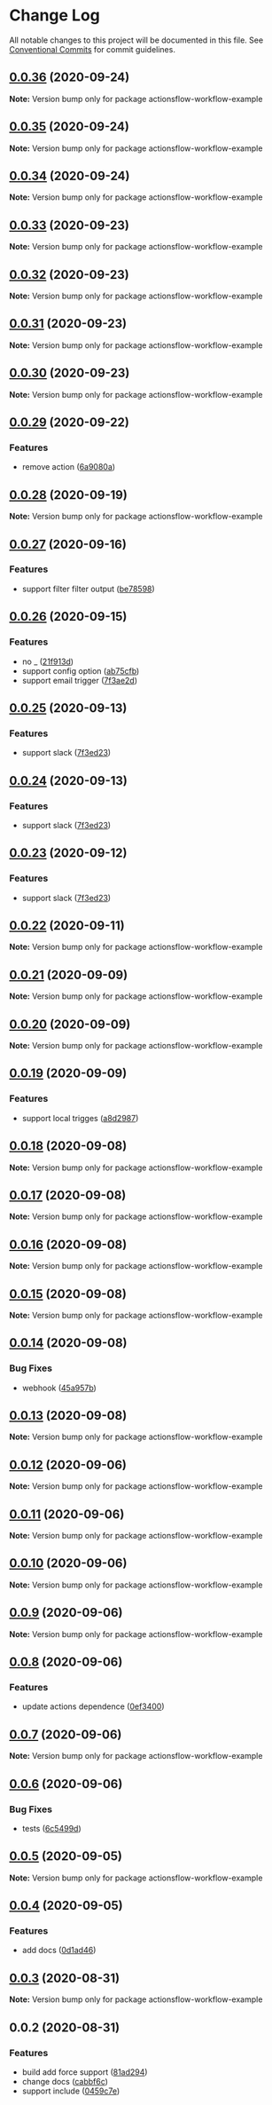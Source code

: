 # Change Log

All notable changes to this project will be documented in this file.
See [Conventional Commits](https://conventionalcommits.org) for commit guidelines.

## [0.0.36](https://github.com/actionsflow/actionsflow/compare/actionsflow-workflow-example@0.0.35...actionsflow-workflow-example@0.0.36) (2020-09-24)

**Note:** Version bump only for package actionsflow-workflow-example

## [0.0.35](https://github.com/actionsflow/actionsflow/compare/actionsflow-workflow-example@0.0.34...actionsflow-workflow-example@0.0.35) (2020-09-24)

**Note:** Version bump only for package actionsflow-workflow-example

## [0.0.34](https://github.com/actionsflow/actionsflow/compare/actionsflow-workflow-example@0.0.33...actionsflow-workflow-example@0.0.34) (2020-09-24)

**Note:** Version bump only for package actionsflow-workflow-example

## [0.0.33](https://github.com/actionsflow/actionsflow/compare/actionsflow-workflow-example@0.0.32...actionsflow-workflow-example@0.0.33) (2020-09-23)

**Note:** Version bump only for package actionsflow-workflow-example

## [0.0.32](https://github.com/actionsflow/actionsflow/compare/actionsflow-workflow-example@0.0.31...actionsflow-workflow-example@0.0.32) (2020-09-23)

**Note:** Version bump only for package actionsflow-workflow-example

## [0.0.31](https://github.com/actionsflow/actionsflow/compare/actionsflow-workflow-example@0.0.30...actionsflow-workflow-example@0.0.31) (2020-09-23)

**Note:** Version bump only for package actionsflow-workflow-example

## [0.0.30](https://github.com/actionsflow/actionsflow/compare/actionsflow-workflow-example@0.0.29...actionsflow-workflow-example@0.0.30) (2020-09-23)

**Note:** Version bump only for package actionsflow-workflow-example

## [0.0.29](https://github.com/actionsflow/actionsflow/compare/actionsflow-workflow-example@0.0.28...actionsflow-workflow-example@0.0.29) (2020-09-22)

### Features

- remove action ([6a9080a](https://github.com/actionsflow/actionsflow/commit/6a9080a4e6254a95e34316caa4122022d7b8f4be))

## [0.0.28](https://github.com/actionsflow/actionsflow/compare/actionsflow-workflow-example@0.0.27...actionsflow-workflow-example@0.0.28) (2020-09-19)

**Note:** Version bump only for package actionsflow-workflow-example

## [0.0.27](https://github.com/actionsflow/actionsflow/compare/actionsflow-workflow-example@0.0.26...actionsflow-workflow-example@0.0.27) (2020-09-16)

### Features

- support filter filter output ([be78598](https://github.com/actionsflow/actionsflow/commit/be785983194a4b7406dcc4e12726ff23e941ce5c))

## [0.0.26](https://github.com/actionsflow/actionsflow/compare/actionsflow-workflow-example@0.0.25...actionsflow-workflow-example@0.0.26) (2020-09-15)

### Features

- no \_ ([21f913d](https://github.com/actionsflow/actionsflow/commit/21f913ddc3fb95aec299b5d60e5bdcd6d0299a2d))
- support config option ([ab75cfb](https://github.com/actionsflow/actionsflow/commit/ab75cfbcb59fffb6f007d96cc2f6665015632109))
- support email trigger ([7f3ae2d](https://github.com/actionsflow/actionsflow/commit/7f3ae2d35e839eb5e87d35c4d57beb6e9cf03a0e))

## [0.0.25](https://github.com/actionsflow/actionsflow/compare/actionsflow-workflow-example@0.0.22...actionsflow-workflow-example@0.0.25) (2020-09-13)

### Features

- support slack ([7f3ed23](https://github.com/actionsflow/actionsflow/commit/7f3ed23d4c9cd4d1845bf6bd00692726ad6543f5))

## [0.0.24](https://github.com/actionsflow/actionsflow/compare/actionsflow-workflow-example@0.0.22...actionsflow-workflow-example@0.0.24) (2020-09-13)

### Features

- support slack ([7f3ed23](https://github.com/actionsflow/actionsflow/commit/7f3ed23d4c9cd4d1845bf6bd00692726ad6543f5))

## [0.0.23](https://github.com/actionsflow/actionsflow/compare/actionsflow-workflow-example@0.0.22...actionsflow-workflow-example@0.0.23) (2020-09-12)

### Features

- support slack ([7f3ed23](https://github.com/actionsflow/actionsflow/commit/7f3ed23d4c9cd4d1845bf6bd00692726ad6543f5))

## [0.0.22](https://github.com/actionsflow/actionsflow/compare/actionsflow-workflow-example@0.0.21...actionsflow-workflow-example@0.0.22) (2020-09-11)

**Note:** Version bump only for package actionsflow-workflow-example

## [0.0.21](https://github.com/actionsflow/actionsflow/compare/actionsflow-workflow-example@0.0.20...actionsflow-workflow-example@0.0.21) (2020-09-09)

**Note:** Version bump only for package actionsflow-workflow-example

## [0.0.20](https://github.com/actionsflow/actionsflow/compare/actionsflow-workflow-example@0.0.19...actionsflow-workflow-example@0.0.20) (2020-09-09)

**Note:** Version bump only for package actionsflow-workflow-example

## [0.0.19](https://github.com/actionsflow/actionsflow/compare/actionsflow-workflow-example@0.0.18...actionsflow-workflow-example@0.0.19) (2020-09-09)

### Features

- support local trigges ([a8d2987](https://github.com/actionsflow/actionsflow/commit/a8d29876930cffd9635a0e6052d918295ddbb24c))

## [0.0.18](https://github.com/actionsflow/actionsflow/compare/actionsflow-workflow-example@0.0.17...actionsflow-workflow-example@0.0.18) (2020-09-08)

**Note:** Version bump only for package actionsflow-workflow-example

## [0.0.17](https://github.com/actionsflow/actionsflow/compare/actionsflow-workflow-example@0.0.16...actionsflow-workflow-example@0.0.17) (2020-09-08)

**Note:** Version bump only for package actionsflow-workflow-example

## [0.0.16](https://github.com/actionsflow/actionsflow/compare/actionsflow-workflow-example@0.0.15...actionsflow-workflow-example@0.0.16) (2020-09-08)

**Note:** Version bump only for package actionsflow-workflow-example

## [0.0.15](https://github.com/actionsflow/actionsflow/compare/actionsflow-workflow-example@0.0.14...actionsflow-workflow-example@0.0.15) (2020-09-08)

**Note:** Version bump only for package actionsflow-workflow-example

## [0.0.14](https://github.com/actionsflow/actionsflow/compare/actionsflow-workflow-example@0.0.13...actionsflow-workflow-example@0.0.14) (2020-09-08)

### Bug Fixes

- webhook ([45a957b](https://github.com/actionsflow/actionsflow/commit/45a957b85f027c4d106bd4fde153b31684d73fcb))

## [0.0.13](https://github.com/actionsflow/actionsflow/compare/actionsflow-workflow-example@0.0.12...actionsflow-workflow-example@0.0.13) (2020-09-08)

**Note:** Version bump only for package actionsflow-workflow-example

## [0.0.12](https://github.com/actionsflow/actionsflow/compare/actionsflow-workflow-example@0.0.11...actionsflow-workflow-example@0.0.12) (2020-09-06)

**Note:** Version bump only for package actionsflow-workflow-example

## [0.0.11](https://github.com/actionsflow/actionsflow/compare/actionsflow-workflow-example@0.0.10...actionsflow-workflow-example@0.0.11) (2020-09-06)

**Note:** Version bump only for package actionsflow-workflow-example

## [0.0.10](https://github.com/actionsflow/actionsflow/compare/actionsflow-workflow-example@0.0.9...actionsflow-workflow-example@0.0.10) (2020-09-06)

**Note:** Version bump only for package actionsflow-workflow-example

## [0.0.9](https://github.com/actionsflow/actionsflow/compare/actionsflow-workflow-example@0.0.8...actionsflow-workflow-example@0.0.9) (2020-09-06)

**Note:** Version bump only for package actionsflow-workflow-example

## [0.0.8](https://github.com/actionsflow/actionsflow/compare/actionsflow-workflow-example@0.0.7...actionsflow-workflow-example@0.0.8) (2020-09-06)

### Features

- update actions dependence ([0ef3400](https://github.com/actionsflow/actionsflow/commit/0ef3400a745171f64c475a7d197cea8322260685))

## [0.0.7](https://github.com/actionsflow/actionsflow/compare/actionsflow-workflow-example@0.0.6...actionsflow-workflow-example@0.0.7) (2020-09-06)

**Note:** Version bump only for package actionsflow-workflow-example

## [0.0.6](https://github.com/actionsflow/actionsflow/compare/actionsflow-workflow-example@0.0.5...actionsflow-workflow-example@0.0.6) (2020-09-06)

### Bug Fixes

- tests ([6c5499d](https://github.com/actionsflow/actionsflow/commit/6c5499d4b56efd98672462b67216b27da3c0484d))

## [0.0.5](https://github.com/actionsflow/actionsflow/compare/actionsflow-workflow-example@0.0.4...actionsflow-workflow-example@0.0.5) (2020-09-05)

**Note:** Version bump only for package actionsflow-workflow-example

## [0.0.4](https://github.com/actionsflow/actionsflow/compare/actionsflow-workflow-example@0.0.3...actionsflow-workflow-example@0.0.4) (2020-09-05)

### Features

- add docs ([0d1ad46](https://github.com/actionsflow/actionsflow/commit/0d1ad468725b9da5c87e79b242b70e3c51f7ea68))

## [0.0.3](https://github.com/actionsflow/actionsflow/compare/actionsflow-workflow-example@0.0.2...actionsflow-workflow-example@0.0.3) (2020-08-31)

**Note:** Version bump only for package actionsflow-workflow-example

## 0.0.2 (2020-08-31)

### Features

- build add force support ([81ad294](https://github.com/actionsflow/actionsflow/commit/81ad294863f72cbc4478f61eada5547b53e3fca3))
- change docs ([cabbf6c](https://github.com/actionsflow/actionsflow/commit/cabbf6c98fe4db9995a162446b9760dd2888021c))
- support include ([0459c7e](https://github.com/actionsflow/actionsflow/commit/0459c7e08f549259e87fb6acceb092d370f4cb76))
